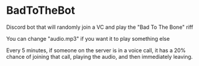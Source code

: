 # BadToTheBot
 Discord bot that will randomly join a VC and play the "Bad To The Bone" riff

 You can change "audio.mp3" if you want it to play something else

 Every 5 minutes, if someone on the server is in a voice call, it has a 20% chance of joining that call, playing the audio, and then immediately leaving.